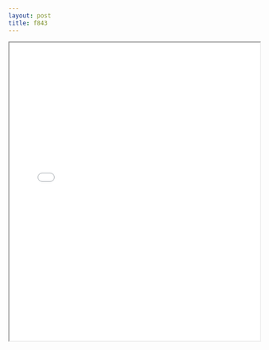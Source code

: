 ```yaml
---
layout: post
title: f843
---
```


<div class="pdf-container">
<iframe src="ea/assets/pdfs/hock/f843.pdf" height="600" width="100%" allowFullScreen="true"></iframe>
</div>

